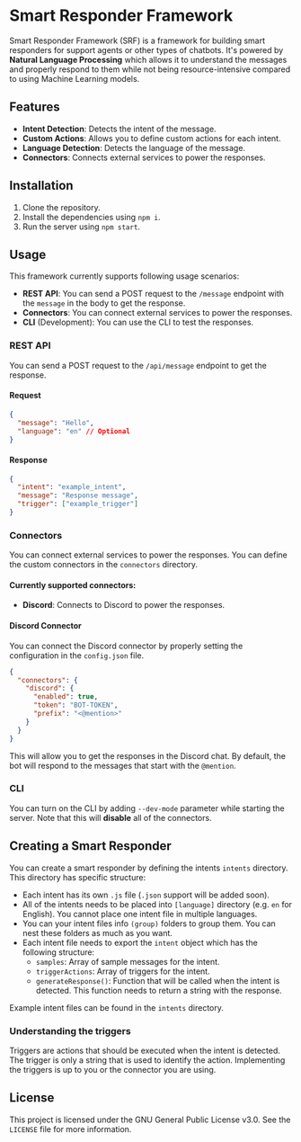 # Smart Responder Framework
Smart Responder Framework (SRF) is a framework for building smart responders for support agents or other types of chatbots. It's powered by **Natural Language Processing** which allows it to understand the messages and properly respond to them while not being resource-intensive compared to using Machine Learning models.

## Features
- **Intent Detection**: Detects the intent of the message.
- **Custom Actions**: Allows you to define custom actions for each intent.
- **Language Detection**: Detects the language of the message.
- **Connectors**: Connects external services to power the responses.
  
## Installation
1. Clone the repository.
2. Install the dependencies using `npm i`.
3. Run the server using `npm start`.

## Usage
This framework currently supports following usage scenarios:
- **REST API**: You can send a POST request to the `/message` endpoint with the `message` in the body to get the response.
- **Connectors**: You can connect external services to power the responses.
- **CLI** (Development): You can use the CLI to test the responses.

### REST API
You can send a POST request to the `/api/message` endpoint to get the response.

#### Request
```json
{
  "message": "Hello",
  "language": "en" // Optional
}
```

#### Response
```json
{
  "intent": "example_intent",
  "message": "Response message",
  "trigger": ["example_trigger"]
}
```

### Connectors
You can connect external services to power the responses. You can define the custom connectors in the `connectors` directory.

#### Currently supported connectors:
- **Discord**: Connects to Discord to power the responses.

#### Discord Connector
You can connect the Discord connector by properly setting the configuration in the `config.json` file.

```json
{
  "connectors": {
    "discord": {
      "enabled": true,
      "token": "BOT-TOKEN",
      "prefix": "<@mention>"
    }
  }
}
```

This will allow you to get the responses in the Discord chat. By default, the bot will respond to the messages that start with the `@mention`.

### CLI
You can turn on the CLI by adding `--dev-mode` parameter while starting the server.
Note that this will **disable** all of the connectors.

## Creating a Smart Responder
You can create a smart responder by defining the intents `intents` directory.
This directory has specific structure:
- Each intent has its own `.js` file (`.json` support will be added soon).
- All of the intents needs to be placed into `[language]` directory (e.g. `en` for English). You cannot place one intent file in multiple languages.
- You can your intent files info `(group)` folders to group them. You can nest these folders as much as you want.
- Each intent file needs to export the `intent` object which has the following structure:
  - `samples`: Array of sample messages for the intent.
  - `triggerActions`: Array of triggers for the intent.
  - `generateResponse()`: Function that will be called when the intent is detected. This function needs to return a string with the response.

Example intent files can be found in the `intents` directory.

### Understanding the triggers
Triggers are actions that should be executed when the intent is detected. The trigger is only a string that is used to identify the action.
Implementing the triggers is up to you or the connector you are using.

## License
This project is licensed under the GNU General Public License v3.0. See the `LICENSE` file for more information.